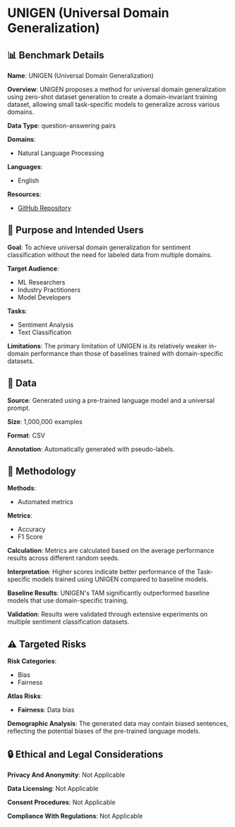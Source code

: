 # UNIGEN (Universal Domain Generalization)

## 📊 Benchmark Details

**Name**: UNIGEN (Universal Domain Generalization)

**Overview**: UNIGEN proposes a method for universal domain generalization using zero-shot dataset generation to create a domain-invariant training dataset, allowing small task-specific models to generalize across various domains.

**Data Type**: question-answering pairs

**Domains**:
- Natural Language Processing

**Languages**:
- English

**Resources**:
- [GitHub Repository](https://github.com/c-juhwan/unigen)

## 🎯 Purpose and Intended Users

**Goal**: To achieve universal domain generalization for sentiment classification without the need for labeled data from multiple domains.

**Target Audience**:
- ML Researchers
- Industry Practitioners
- Model Developers

**Tasks**:
- Sentiment Analysis
- Text Classification

**Limitations**: The primary limitation of UNIGEN is its relatively weaker in-domain performance than those of baselines trained with domain-specific datasets.

## 💾 Data

**Source**: Generated using a pre-trained language model and a universal prompt.

**Size**: 1,000,000 examples

**Format**: CSV

**Annotation**: Automatically generated with pseudo-labels.

## 🔬 Methodology

**Methods**:
- Automated metrics

**Metrics**:
- Accuracy
- F1 Score

**Calculation**: Metrics are calculated based on the average performance results across different random seeds.

**Interpretation**: Higher scores indicate better performance of the Task-specific models trained using UNIGEN compared to baseline models.

**Baseline Results**: UNIGEN's TAM significantly outperformed baseline models that use domain-specific training.

**Validation**: Results were validated through extensive experiments on multiple sentiment classification datasets.

## ⚠️ Targeted Risks

**Risk Categories**:
- Bias
- Fairness

**Atlas Risks**:
- **Fairness**: Data bias

**Demographic Analysis**: The generated data may contain biased sentences, reflecting the potential biases of the pre-trained language models.

## 🔒 Ethical and Legal Considerations

**Privacy And Anonymity**: Not Applicable

**Data Licensing**: Not Applicable

**Consent Procedures**: Not Applicable

**Compliance With Regulations**: Not Applicable
